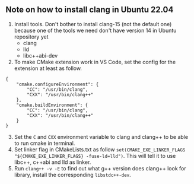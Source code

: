 ## Note on how to install clang in Ubuntu 22.04
1. Install tools. Don't bother to install clang-15 (not the default one) because one of the tools we need don't have version 14 in Ubuntu repository yet
    - clang
    - lld
    - libc++abi-dev
2. To make CMake extension work in VS Code, set the config for the extension at least as follow.
```
{
    "cmake.configureEnvironment": {
        "CC": "/usr/bin/clang",
        "CXX": "/usr/bin/clang++"
    },
    "cmake.buildEnvironment": {
        "CC": "/usr/bin/clang",
        "CXX": "/usr/bin/clang++"
    }
}
```
3. Set the `C` and `CXX` environment variable to clang and clang++ to be able to run cmake in terminal.
4. Set linker flag in CMakeLists.txt as follow `set(CMAKE_EXE_LINKER_FLAGS "${CMAKE_EXE_LINKER_FLAGS} -fuse-ld=lld")`. This will tell it to use libc++, c++abi and lld as linker.
5. Run `clang++ -v -E` to find out what g++ version does clang++ look for library, install the corresponding `libstdc++-dev`.
